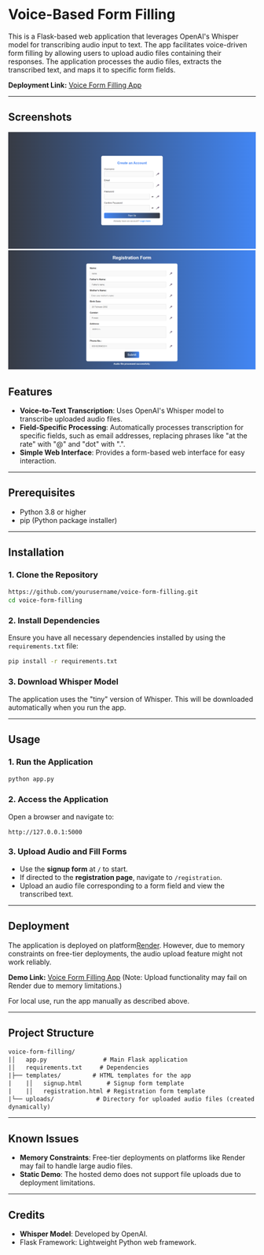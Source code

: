 # Voice-Based Form Filling 

This is a Flask-based web application that leverages OpenAI's Whisper model for transcribing audio input to text. The app facilitates voice-driven form filling by allowing users to upload audio files containing their responses. The application processes the audio files, extracts the transcribed text, and maps it to specific form fields.

**Deployment Link:** [Voice Form Filling App](https://voice-form-filling.onrender.com)

---
## Screenshots
![Screenshot 1](https://github.com/c-ityscape/voice-form-filling/blob/main/Screenshot%202024-12-26%20134247.png)
![Screenshot 2](https://github.com/c-ityscape/voice-form-filling/blob/main/Screenshot%202024-12-26%20140759.png)

## Features
- **Voice-to-Text Transcription**: Uses OpenAI's Whisper model to transcribe uploaded audio files.
- **Field-Specific Processing**: Automatically processes transcription for specific fields, such as email addresses, replacing phrases like "at the rate" with "@" and "dot" with ".".
- **Simple Web Interface**: Provides a form-based web interface for easy interaction.

---

## Prerequisites
- Python 3.8 or higher
- pip (Python package installer)

---

## Installation

### 1. Clone the Repository
```bash
https://github.com/yourusername/voice-form-filling.git
cd voice-form-filling
```

### 2. Install Dependencies
Ensure you have all necessary dependencies installed by using the `requirements.txt` file:
```bash
pip install -r requirements.txt
```

### 3. Download Whisper Model
The application uses the "tiny" version of Whisper. This will be downloaded automatically when you run the app.

---

## Usage

### 1. Run the Application
```bash
python app.py
```

### 2. Access the Application
Open a browser and navigate to:
```
http://127.0.0.1:5000
```

### 3. Upload Audio and Fill Forms
- Use the **signup form** at `/` to start.
- If directed to the **registration page**, navigate to `/registration`.
- Upload an audio file corresponding to a form field and view the transcribed text.

---

## Deployment
The application is deployed on platform[Render](https://render.com). However, due to memory constraints on free-tier deployments, the audio upload feature might not work reliably.

**Demo Link:** [Voice Form Filling App](https://voice-form-filling.onrender.com)
(Note: Upload functionality may fail on Render due to memory limitations.)

For local use, run the app manually as described above.

---

## Project Structure
```
voice-form-filling/
|│   app.py                # Main Flask application
|│   requirements.txt     # Dependencies
|├── templates/         # HTML templates for the app
|    |│   signup.html       # Signup form template
|    |│   registration.html # Registration form template
|└── uploads/            # Directory for uploaded audio files (created dynamically)
```

---

## Known Issues
- **Memory Constraints**: Free-tier deployments on platforms like Render may fail to handle large audio files.
- **Static Demo**: The hosted demo does not support file uploads due to deployment limitations.

---

## Credits
- **Whisper Model**: Developed by OpenAI.
- Flask Framework: Lightweight Python web framework.

